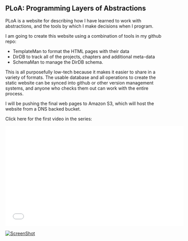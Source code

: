 ## PLoA: Programming Layers of Abstractions

PLoA is a website for describing how I have learned to work with abstractions, and the tools by which I make decisions when I program.

I am going to create this website using a combination of tools in my github repo: 

 - TemplateMan to format the HTML pages with their data
 - DirDB to track all of the projects, chapters and additional meta-data
 - SchemaMan to manage the DirDB schema.

This is all purposefully low-tech because it makes it easier to share in a variety of formats.  The usable database and all operations to create the static website can be synced into github or other version management systems, and anyone who checks them out can work with the entire process.

I will be pushing the final web pages to Amazon S3, which will host the website from a DNS backed bucket.

Click here for the first video in the series:

<iframe width="560" height="315" src="//www.youtube.com/embed/X0fhWTyhMkM" frameborder="0" allowfullscreen></iframe>

[![ScreenShot](https://raw.github.com/ghowland/ploa/master/docs/images/ploa_000.png)](http://youtu.be/X0fhWTyhMkM)


